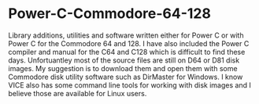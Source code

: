 # Power-C-Commodore-64-128
Library additions, utilities and software written either for Power C or with Power C for the Commodore 64 and 128. I have also included the Power C compiler and manual for the C64 and C128 which is difficult to find these days. Unfortuantley most of the source files are still on D64 or D81 disk images. My suggestion is to download them and open them with some Commodore disk utility software such as DirMaster for Windows. I know VICE also has some command line tools for working with disk images and I believe those are available for Linux users.
